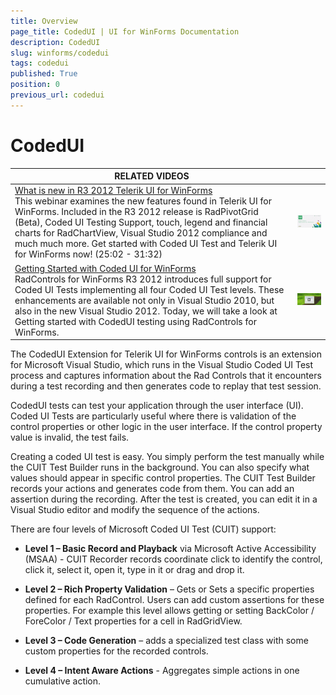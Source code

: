 ```yaml
---
title: Overview
page_title: CodedUI | UI for WinForms Documentation
description: CodedUI
slug: winforms/codedui
tags: codedui
published: True
position: 0
previous_url: codedui
---
```


# CodedUI

| RELATED VIDEOS |  |
| ------ | ------ |
|[What is new in R3 2012 Telerik UI for WinForms](http://www.telerik.com/videos/winforms/what-is-new-in-q3-2012-radcontrols-for-winforms)<br>This webinar examines the new features found in Telerik UI for WinForms. Included in the R3 2012 release is RadPivotGrid (Beta), Coded UI Testing Support, touch, legend and financial charts for RadChartView, Visual Studio 2012 compliance and much much more. Get started with Coded UI Test and Telerik UI for WinForms now! (25:02 - 31:32)|![webinar R3 2012](images/webinarQ32012.png)|
|[Getting Started with Coded UI for WinForms](http://tv.telerik.com/watch/radcontrols-for-winforms/getting-started-with-coded-ui-for-winforms)<br>RadControls for WinForms R3 2012 introduces full support for Coded UI Tests implementing all four Coded UI Test levels. These enhancements are available not only in Visual Studio 2010, but also in the new Visual Studio 2012. Today, we will take a look at Getting started with CodedUI testing using RadControls for WinForms.|![codedui 001](images/codedui001.png)|

The CodedUI Extension for Telerik UI for WinForms controls is an extension for Microsoft Visual Studio, which runs in the Visual Studio Coded UI Test process and captures information about the Rad Controls that it encounters during a test recording and then generates code to replay that test session.
        
CodedUI tests can test your application through the user interface (UI). Coded UI Tests are particularly useful where there is validation of the control properties or other logic in the user interface. If the control property value is invalid, the test fails.

Creating a coded UI test is easy. You simply perform the test manually while the CUIT Test Builder runs in the background. You can also specify what values should appear in specific control properties. The CUIT Test Builder records your actions and generates code from them. You can add an assertion during the recording. After the test is created, you can edit it in a Visual Studio editor and modify the sequence of the actions.

There are four levels of Microsoft Coded UI Test (CUIT) support:

* __Level 1 – Basic Record and Playback__ via Microsoft Active Accessibility (MSAA) - CUIT Recorder records coordinate click to identify the control, click it, select it, open it, type in it or drag and drop it.

* __Level 2 – Rich Property Validation__ – Gets or Sets a specific properties defined for each RadControl. Users can add custom assertions for these properties. For example this level allows getting or setting BackColor / ForeColor / Text properties for a cell in RadGridView.

* __Level 3 – Code Generation__ – adds a specialized test class with some custom properties for the recorded controls.

* __Level 4 – Intent Aware Actions__ -  Aggregates simple actions in one cumulative action.
